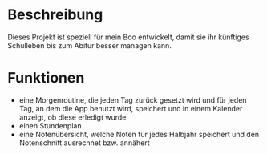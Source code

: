# Beschreibung
Dieses Projekt ist speziell für mein Boo entwickelt, damit sie ihr künftiges Schulleben bis zum Abitur besser managen kann.

# Funktionen
- eine Morgenroutine, die jeden Tag zurück gesetzt wird und für jeden Tag, an dem die App benutzt wird, speichert und in einem Kalender anzeigt, ob diese erledigt wurde
- einen Stundenplan
- eine Notenübersicht, welche Noten für jedes Halbjahr speichert und den Notenschnitt ausrechnet bzw. annähert
